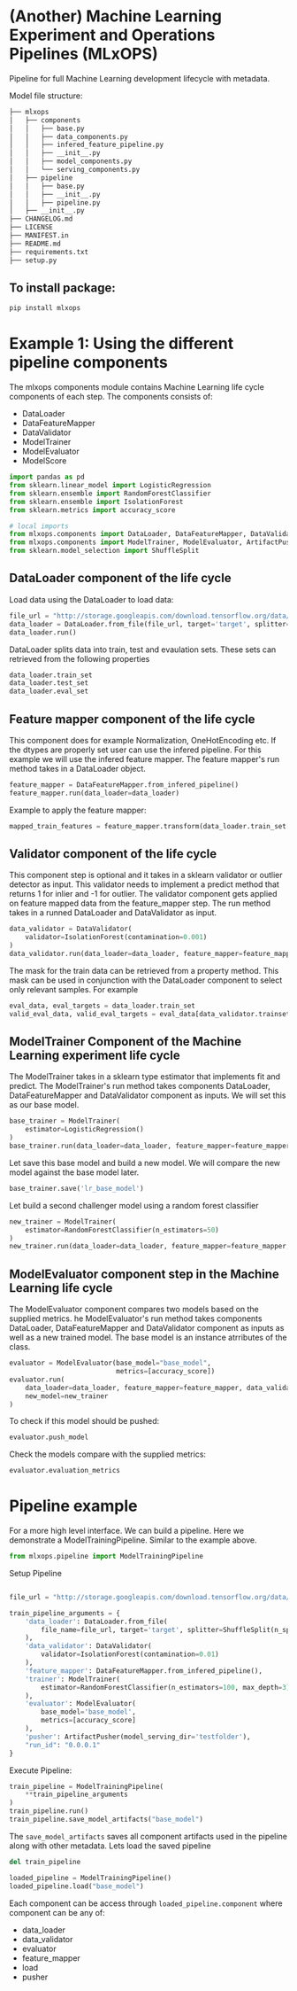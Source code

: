 # (Another) Machine Learning Experiment and Operations Pipelines (MLxOPS)

Pipeline for full Machine Learning development lifecycle with metadata.

Model file structure:
```bash
├── mlxops
│   ├── components
│   │   ├── base.py
│   │   ├── data_components.py
│   │   ├── infered_feature_pipeline.py
│   │   ├── __init__.py
│   │   ├── model_components.py
│   │   └── serving_components.py
│   ├── pipeline
│   │   ├── base.py
│   │   ├── __init__.py
│   │   ├── pipeline.py
│   ├── __init__.py
├── CHANGELOG.md
├── LICENSE
├── MANIFEST.in
├── README.md
├── requirements.txt
├── setup.py
```

## To install package:
```bash
pip install mlxops
```

# Example 1: Using the different pipeline components

The mlxops components module contains Machine Learning life cycle components of each step. The components consists of:
* DataLoader
* DataFeatureMapper
* DataValidator
* ModelTrainer
* ModelEvaluator
* ModelScore

```python
import pandas as pd
from sklearn.linear_model import LogisticRegression
from sklearn.ensemble import RandomForestClassifier
from sklearn.ensemble import IsolationForest
from sklearn.metrics import accuracy_score

# local imports
from mlxops.components import DataLoader, DataFeatureMapper, DataValidator
from mlxops.components import ModelTrainer, ModelEvaluator, ArtifactPusher
from sklearn.model_selection import ShuffleSplit
```

## DataLoader component of the life cycle
Load data using the DataLoader to load data:

```python
file_url = "http://storage.googleapis.com/download.tensorflow.org/data/heart.csv"
data_loader = DataLoader.from_file(file_url, target='target', splitter=ShuffleSplit(n_splits=1, test_size=0.1))
data_loader.run()
```
DataLoader splits data into train, test and evaulation sets. These sets can retrieved from the following properties
```python
data_loader.train_set
data_loader.test_set
data_loader.eval_set
```

## Feature mapper component of the life cycle
This component does for example Normalization, OneHotEncoding etc. If the dtypes are properly set user can use the infered pipeline. For this example we will use the infered feature mapper. The feature mapper's run method takes in a DataLoader object.
```python
feature_mapper = DataFeatureMapper.from_infered_pipeline()
feature_mapper.run(data_loader=data_loader)
```
Example to apply the feature mapper:
```python
mapped_train_features = feature_mapper.transform(data_loader.train_set[0])
```

## Validator component of the life cycle
This component step is optional and it takes in a sklearn validator or outlier detector as input. This validator needs to implement a predict method that returns 1 for inlier and -1 for outlier. The validator component gets applied on feature mapped data from the feature_mapper step. The run method takes in a runned DataLoader and DataValidator as input. 

```python
data_validator = DataValidator(
    validator=IsolationForest(contamination=0.001)
)
data_validator.run(data_loader=data_loader, feature_mapper=feature_mapper)
```
The mask for the train data can be retrieved from a property method. This mask can be used in conjunction with the DataLoader component to select only relevant samples. For example
```python
eval_data, eval_targets = data_loader.train_set
valid_eval_data, valid_eval_targets = eval_data[data_validator.trainset_valid], eval_targets[data_validator.trainset_valid]
```

## ModelTrainer Component of the Machine Learning experiment life cycle
The ModelTrainer takes in a sklearn type estimator that implements fit and predict. The ModelTrainer's run method takes components DataLoader, DataFeatureMapper and DataValidator component as inputs. We will set this as our base model.

```python
base_trainer = ModelTrainer(
    estimator=LogisticRegression()
)
base_trainer.run(data_loader=data_loader, feature_mapper=feature_mapper, data_validator=data_validator)
```
Let save this base model and build a new model. We will compare the new model against the base model later.
```python
base_trainer.save('lr_base_model')
```

Let build a second challenger model using a random forest classifier
```python
new_trainer = ModelTrainer(
    estimator=RandomForestClassifier(n_estimators=50)
)
new_trainer.run(data_loader=data_loader, feature_mapper=feature_mapper, data_validator=data_validator)
```

## ModelEvaluator component step in the Machine Learning life cycle
The ModelEvaluator component compares two models based on the supplied metrics. he ModelEvaluator's run method takes components DataLoader, DataFeatureMapper and DataValidator component as inputs as well as a new trained model. The base model is an instance atrributes of the class.

```python
evaluator = ModelEvaluator(base_model="base_model",
                           metrics=[accuracy_score])
evaluator.run(
    data_loader=data_loader, feature_mapper=feature_mapper, data_validator=data_validator,
    new_model=new_trainer
)
```
To check if this model should be pushed:
```python
evaluator.push_model
```
Check the models compare with the supplied metrics:
```python
evaluator.evaluation_metrics
```

# Pipeline example
For a more high level interface. We can build a pipeline. Here we demonstrate a ModelTrainingPipeline. Similar to the example above.

```python
from mlxops.pipeline import ModelTrainingPipeline
```

Setup Pipeline
```python

file_url = "http://storage.googleapis.com/download.tensorflow.org/data/heart.csv"

train_pipeline_arguments = {
    'data_loader': DataLoader.from_file(
        file_name=file_url, target='target', splitter=ShuffleSplit(n_splits=1, test_size=0.25)
    ),
    'data_validator': DataValidator(
        validator=IsolationForest(contamination=0.01)
    ),
    'feature_mapper': DataFeatureMapper.from_infered_pipeline(),
    'trainer': ModelTrainer(
        estimator=RandomForestClassifier(n_estimators=100, max_depth=3)
    ),
    'evaluator': ModelEvaluator(
        base_model='base_model',
        metrics=[accuracy_score]
    ),
    'pusher': ArtifactPusher(model_serving_dir='testfolder'),
    "run_id": "0.0.0.1"
}
```
Execute Pipeline:
```python
train_pipeline = ModelTrainingPipeline(
    **train_pipeline_arguments
)
train_pipeline.run()
train_pipeline.save_model_artifacts("base_model")
```

The ```save_model_artifacts``` saves all component artifacts used in the pipeline along with other metadata. Lets load the saved pipeline
```python
del train_pipeline

loaded_pipeline = ModelTrainingPipeline()
loaded_pipeline.load("base_model")
```
Each component can be access through ```loaded_pipeline.component``` where component can be any of:
* data_loader
* data_validator
* evaluator
* feature_mapper
* load
* pusher
